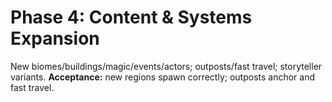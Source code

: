 # Phase 4: Content & Systems Expansion
New biomes/buildings/magic/events/actors; outposts/fast travel; storyteller variants.
**Acceptance:** new regions spawn correctly; outposts anchor and fast travel.


